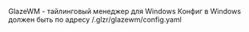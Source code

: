 GlazeWM - тайлинговый менеджер для Windows
Конфиг в Windows должен быть по адресу <username>/.glzr/glazewm/config.yaml
